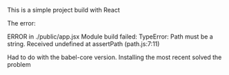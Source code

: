 This is a simple project build with React 

The error:

ERROR in ./public/app.jsx
Module build failed: TypeError: Path must be a string. Received undefined
    at assertPath (path.js:7:11)
    
Had to do with the babel-core version. Installing the most recent solved the problem